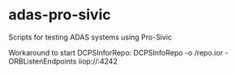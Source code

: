 # adas-pro-sivic
Scripts for testing ADAS systems using Pro-Sivic

Workaround to start DCPSInforRepo: DCPSInfoRepo -o /repo.ior -ORBListenEndpoints iiop://:4242